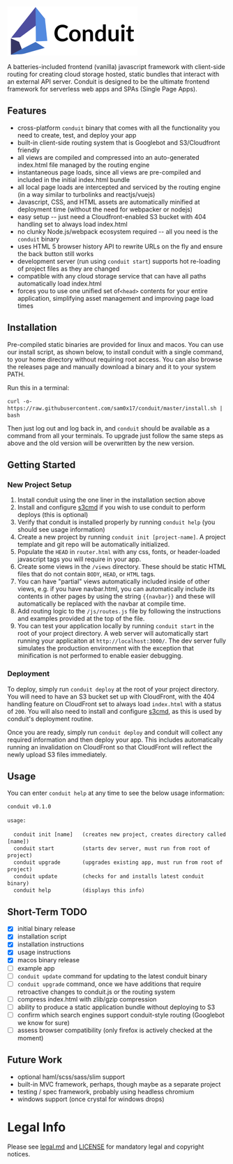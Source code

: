 ![conduit](https://raw.githubusercontent.com/sam0x17/conduit/master/logo-300.png)

A batteries-included frontend (vanilla) javascript framework with client-side routing for
creating cloud storage hosted, static bundles that interact with an external API server.
Conduit is designed to be the ultimate frontend framework for serverless web apps and SPAs
(Single Page Apps).

## Features

* cross-platform `conduit` binary that comes with all the functionality you need to create, test, and deploy your app
* built-in client-side routing system that is Googlebot and S3/Cloudfront friendly
* all views are compiled and compressed into an auto-generated index.html file managed by the routing engine
* instantaneous page loads, since all views are pre-compiled and included in the initial index.html bundle
* all local page loads are intercepted and serviced by the routing engine (in a way similar to turbolinks and reactjs/vuejs)
* Javascript, CSS, and HTML assets are automatically minified at deployment time (without the need for webpacker or nodejs)
* easy setup -- just need a Cloudfront-enabled S3 bucket with 404 handling set to always load index.html
* no clunky Node.js/webpack ecosystem required -- all you need is the `conduit` binary
* uses HTML 5 browser history API to rewrite URLs on the fly and ensure the back button still works
* development server (run using `conduit start`) supports hot re-loading of project files as they are changed
* compatible with any cloud storage service that can have all paths automatically load index.html
* forces you to use one unified set of`<head>` contents for your entire application, simplifying asset management and improving page load times

## Installation

Pre-compiled static binaries are provided for linux and macos. You can use our install script, as shown below,
to install conduit with a single command, to your home directory without requiring root access. You can also
browse the releases page and manually download a binary and it to your system PATH.

Run this in a terminal:
```
curl -o- https://raw.githubusercontent.com/sam0x17/conduit/master/install.sh | bash
```
Then just log out and log back in, and `conduit` should be available as a command from all your terminals.
To upgrade just follow the same steps as above and the old version will be overwritten by the new version.

## Getting Started

### New Project Setup
1. Install conduit using the one liner in the installation section above
2. Install and configure [s3cmd](https://github.com/s3tools/s3cmd) if you wish to use conduit to perform deploys (this is optional)
3. Verify that conduit is installed properly by running `conduit help` (you should see usage information)
4. Create a new project by running `conduit init [project-name]`. A project template and git repo will be automatically initialized.
5. Populate the `HEAD` in `router.html` with any css, fonts, or header-loaded javascript tags you will require in your app.
6. Create some views in the `/views` directory. These should be static HTML files that do not contain `BODY`, `HEAD`, or `HTML` tags.
7. You can have "partial" views automatically included inside of other views, e.g. if you have navbar.html, you can automatically include
   its contents in other pages by using the string `{{navbar}}` and these will automatically be replaced with the navbar at compile time.
8. Add routing logic to the `/js/routes.js` file by following the instructions and examples provided at the top of the file.
9. You can test your application locally by running `conduit start` in the root of your project directory. A web server will
   automatically start running your applicaiton at `http://localhost:3000/`. The dev server fully
   simulates the production environment with the exception that minification is not performed to enable easier debugging.

### Deployment
To deploy, simply run `conduit deploy` at the root of your project directory. You will need to have an S3 bucket set up with CloudFront,
with the 404 handling feature on CloudFront set to always load `index.html` with a status of `200`. You will also need to install and
configure [s3cmd](https://github.com/s3tools/s3cmd), as this is used by conduit's deployment routine.

Once you are ready, simply run `conduit deploy` and conduit will collect any required information and then deploy your app. This includes
automatically running an invalidation on CloudFront so that CloudFront will reflect the newly upload S3 files immediately.

## Usage

You can enter `conduit help` at any time to see the below usage information:
```
conduit v0.1.0

usage:

  conduit init [name]   (creates new project, creates directory called [name])
  conduit start         (starts dev server, must run from root of project)
  conduit upgrade       (upgrades existing app, must run from root of project)
  conduit update        (checks for and installs latest conduit binary)
  conduit help          (displays this info)
```

## Short-Term TODO

- [x] initial binary release
- [x] installation script
- [x] installation instructions
- [x] usage instructions
- [x] macos binary release
- [ ] example app
- [ ] `conduit update` command for updating to the latest conduit binary
- [ ] `conduit upgrade` command, once we have additions that require retroactive changes to conduit.js or the routing system
- [ ] compress index.html with zlib/gzip compression
- [ ] ability to produce a static application bundle without deploying to S3
- [ ] confirm which search engines support conduit-style routing (Googlebot we know for sure)
- [ ] assess browser compatibility (only firefox is actively checked at the moment)

## Future Work

* optional haml/scss/sass/slim support
* built-in MVC framework, perhaps, though maybe as a separate project
* testing / spec framework, probably using headless chromium
* windows support (once crystal for windows drops)

# Legal Info

Please see [legal.md](legal.md) and [LICENSE](LICENSE) for mandatory legal and copyright notices.
